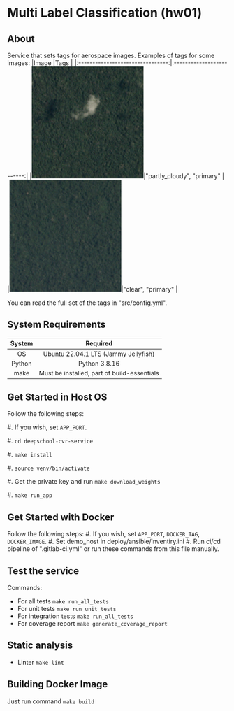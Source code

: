 #  Multi Label Classification  (hw01)

## About

Service that sets tags for aerospace images.
Examples of tags for some images:
|Image                             |Tags                       |
|:--------------------------------:|:-------------------------:|
|![](/tests/images/train_11111.jpg)|"partly_cloudy", "primary" |
|![](/tests/images/train_11110.jpg)|"clear", "primary"         |


You can read the full set of the tags in "src/config.yml".

## System Requirements
|System  |Required                                   |
|:------:|:-----------------------------------------:|
|OS      |Ubuntu 22.04.1 LTS (Jammy Jellyfish)       |
|Python  |Python 3.8.16                              |
|make    |Must be installed, part of build-essentials|


## Get Started in Host OS
Follow the following steps:

#. If you wish, set `APP_PORT`.

#. `cd deepschool-cvr-service`

#. `make install`

#. `source venv/bin/activate`

#. Get the private key and run `make download_weights`

#. `make run_app`

## Get Started with Docker
Follow the following steps:
#. If you wish, set `APP_PORT`, `DOCKER_TAG`, `DOCKER_IMAGE`.
#. Set demo_host in deploy/ansible/inventiry.ini
#. Run ci/cd pipeline of ".gitlab-ci.yml" or run these commands from this file manually.


## Test the service
Commands:
 - For all tests `make run_all_tests`
 - For unit tests `make run_unit_tests`
 - For integration tests `make run_all_tests`
 - For coverage report `make generate_coverage_report`
 
## Static analysis
 - Linter `make lint`
 
## Building Docker Image
Just run command `make build`
 

